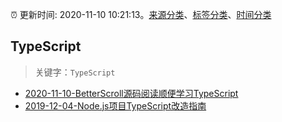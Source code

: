 :alarm_clock: 更新时间: 2020-11-10 10:21:13。[来源分类](../README.md)、[标签分类](../TAGS.md)、[时间分类](../TIMELINE.md)

## TypeScript


> 关键字：`TypeScript`



- [2020-11-10-BetterScroll源码阅读顺便学习TypeScript](https://juejin.im/post/6893416439504437262) 
- [2019-12-04-Node.js项目TypeScript改造指南](https://juejin.im/post/5de4867f51882573135415dd) 